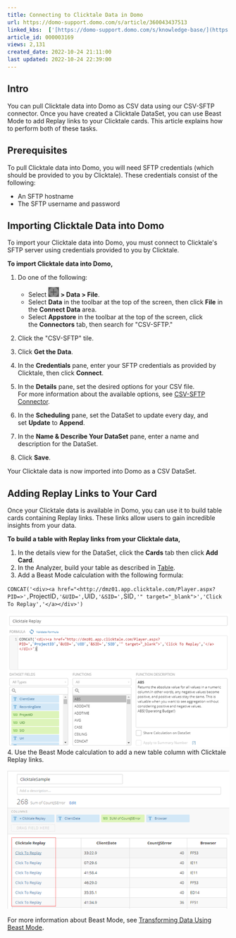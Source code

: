 ```yaml
---
title: Connecting to Clicktale Data in Domo
url: https://domo-support.domo.com/s/article/360043437513
linked_kbs:  ['[https://domo-support.domo.com/s/knowledge-base/](https://domo-support.domo.com/s/knowledge-base/)', '[https://domo-support.domo.com/s/](https://domo-support.domo.com/s/)', '[https://domo-support.domo.com/s/topic/0TO5w000000ZammGAC](https://domo-support.domo.com/s/topic/0TO5w000000ZammGAC)', '[https://domo-support.domo.com/s/topic/0TO5w000000ZanzGAC](https://domo-support.domo.com/s/topic/0TO5w000000ZanzGAC)', '[https://domo-support.domo.com/s/article/360042931894](https://domo-support.domo.com/s/article/360042931894)', '[https://domo-support.domo.com/s/article/360043429573](https://domo-support.domo.com/s/article/360043429573)', '[https://domo-support.domo.com/s/article/360043430053](https://domo-support.domo.com/s/article/360043430053)', '[https://domo-support.domo.com/s/article/360043437513](https://domo-support.domo.com/s/article/360043437513)', '[https://domo-support.domo.com/s/topic/0TO5w000000ZanzGAC/other-connection-methods](https://domo-support.domo.com/s/topic/0TO5w000000ZanzGAC/other-connection-methods)', '[https://domo-support.domo.com/s/article/360043429933](https://domo-support.domo.com/s/article/360043429933)', '[https://domo-support.domo.com/s/article/360043429953](https://domo-support.domo.com/s/article/360043429953)', '[https://domo-support.domo.com/s/article/360042925494](https://domo-support.domo.com/s/article/360042925494)', '[https://domo-support.domo.com/s/article/360043429913](https://domo-support.domo.com/s/article/360043429913)', '[https://domo-support.domo.com/s/article/4408174643607](https://domo-support.domo.com/s/article/4408174643607)', '[https://domo-support.domo.com/s/login/](https://domo-support.domo.com/s/login/)']
article_id: 000003169
views: 2,131
created_date: 2022-10-24 21:11:00
last updated: 2022-10-24 22:39:00
---
```




Intro
-----


You can pull Clicktale data into Domo as CSV data using our CSV-SFTP connector. Once you have created a Clicktale DataSet, you can use Beast Mode to add Replay links to your Clicktale cards. This article explains how to perform both of these tasks.


Prerequisites
-------------


To pull Clicktale data into Domo, you will need SFTP credentials (which should be provided to you by Clicktale). These credentials consist of the following:


* An SFTP hostname
* The SFTP username and password


Importing Clicktale Data into Domo
----------------------------------


To import your Clicktale data into Domo, you must connect to Clicktale's SFTP server using credentials provided to you by Clicktale.


**To import Clicktale data into Domo,**


1. Do one of the following:


	* Select ![add_to_domo_icon.png](add_to_domo_icon.png) **> Data > File**.
	* Select **Data** in the toolbar at the top of the screen, then click **File** in the **Connect Data** area.
	* Select **Appstore** in the toolbar at the top of the screen, click the **Connectors** tab, then search for "CSV-SFTP."
2. Click the "CSV-SFTP" tile.
3. Click **Get the Data**.
4. In the **Credentials** pane, enter your SFTP credentials as provided by Clicktale, then click **Connect**.
5. In the **Details** pane, set the desired options for your CSV file.   
 For more information about the available options, see [CSV-SFTP Connector](/s/article/360042931894 "CSV-SFTP Connector").
6. In the **Scheduling** pane, set the DataSet to update every day, and set **Update** to **Append**.
7. In the **Name & Describe Your DataSet** pane, enter a name and description for the DataSet.
8. Click **Save**.


Your Clicktale data is now imported into Domo as a CSV DataSet.


Adding Replay Links to Your Card
--------------------------------


Once your Clicktale data is available in Domo, you can use it to build table cards containing Replay links. These links allow users to gain incredible insights from your data. 


**To build a table with Replay links from your Clicktale data,**


1. In the details view for the DataSet, click the **Cards** tab then click **Add Card**.
2. In the Analyzer, build your table as described in [Table](/s/article/360043429573 "Table").
3. Add a Beast Mode calculation with the following formula:  
   
 `CONCAT('<div><a href="<http://dmz01.app.clicktale.com/Player.aspx?PID=>',`ProjectID`,'&UID=',`UID`,'&SID=',`SID`,'" target="_blank">','Click To Replay','</a></div>')`  
   
 ![clicktale_replay_beastmode.png](clicktale_replay_beastmode.png)
4. Use the Beast Mode calculation to add a new table column with Clicktale Replay links.   
   
 ![clicktale_column.png](clicktale_column.png)  
   
 For more information about Beast Mode, see [Transforming Data Using Beast Mode](/s/article/360043430053).
